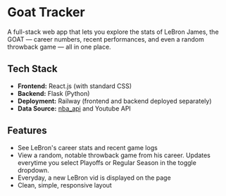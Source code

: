 # Goat Tracker

A full-stack web app that lets you explore the stats of LeBron James, the GOAT — career numbers, recent performances, and even a random throwback game — all in one place.

## Tech Stack

- **Frontend:** React.js (with standard CSS)
- **Backend:** Flask (Python)
- **Deployment:** Railway (frontend and backend deployed separately)
- **Data Source:** [nba_api](https://github.com/swar/nba_api) and Youtube API

## Features

- See LeBron's career stats and recent game logs
- View a random, notable throwback game from his career. Updates everytime you select Playoffs or Regular Season in the toggle dropdown.
- Everyday, a new LeBron vid is displayed on the page
- Clean, simple, responsive layout
